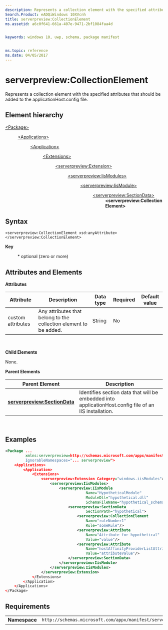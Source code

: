 ```yaml
---
description: Represents a collection element with the specified attributes that should be added to the applicationHost.config file.
Search.Product: eADQiWindows 10XVcnh
title: serverpreview:CollectionElement
ms.assetid: a6c0f641-661a-407e-9471-2bf1084faa4d


keywords: windows 10, uwp, schema, package manifest


ms.topic: reference
ms.date: 04/05/2017
---
```


# serverpreview:CollectionElement


Represents a collection element with the specified attributes that should be added to the applicationHost.config file.

## Element hierarchy

<dl>
<dt><a href="element-package.md">&lt;Package&gt;</a></dt>
<dd>
<dl>
<dt><a href="element-applications.md">&lt;Applications&gt;</a></dt>
<dd>
<dl>
<dt><a href="element-application.md">&lt;Application&gt;</a></dt>
<dd>
<dl>
<dt><a href="element-1-extensions.md">&lt;Extensions&gt;</a></dt>
<dd>
<dl>
<dt><a href="element-serverpreview-extension-manual.md">&lt;serverpreview:Extension&gt;</a></dt>
<dd>
<dl>
<dt><a href="element-serverpreview-iismodules-manual.md">&lt;serverpreview:IisModules&gt;</a></dt>
<dd>
<dl>
<dt><a href="element-serverpreview-iismodule-manual.md">&lt;serverpreview:IisModule&gt;</a></dt>
<dd>
<dl>
<dt><a href="element-serverpreview-sectiondata-manual.md">&lt;serverpreview:SectionData&gt;</a></dt>
<dd><b>&lt;serverpreview:CollectionElement&gt;</b></dd>
<dl>									
</dd>
</dl>									
</dd>
</dl>									
</dd>
</dl>
</dd>
</dl>
</dd>
</dl>
</dd>
</dl>
</dd>
</dl>

## Syntax


```
<serverpreview:CollectionElement xsd:anyAttribute>
</serverpreview:CollectionElement>
```

**Key**

          \* optional (zero or more)

## Attributes and Elements


**Attributes**

| Attribute         | Description                                                       | Data type | Required | Default value |
|-------------------|-------------------------------------------------------------------|-----------|----------|---------------|
| custom attributes | Any attributes that belong to the collection element to be added. | String    | No       |               |

 

**Child Elements**

None.

**Parent Elements**

| Parent Element                                                                | Description                                                                                            |
|-------------------------------------------------------------------------------|--------------------------------------------------------------------------------------------------------|
| [**serverpreview:SectionData**](element-serverpreview-sectiondata-manual.md) | Identifies section data that will be embedded into applicationHost.config file of an IIS installation. |

 

## Examples


```XML
<Package ...
         xmlns:serverpreview=http://schemas.microsoft.com/appx/manifest/serverpreview/windows10"  
         IgnorableNamespaces="... serverpreview">
    <Applications>
        <Application>
            <Extensions>
                <serverpreview:Extension Category="windows.iisModules">  
                    <serverpreview:IisModules>  
                        <serverpreview:IisModule 
                                    Name="HypotheticalModule"  
                                    ModuleDll="hypothetical.dll"  
                                    SchemaFileName="hypothetical_schema.xml">  
                            <serverpreview:SectionData 
                                    SectionPath="hypothetical">  
                                <serverpreview:CollectionElement 
                                    Name="ruleNumber1"  
                                    Rule="someRule"/>  
                                <serverpreview:Attribute 
                                    Name="Attribute for hypothetical"  
                                    Value="value"/>  
                                <serverpreview:Attribute 
                                    Name="hostAffinityProviderListAttribute"                    
                                    Value="attributeValue"/>  
                            </serverpreview:SectionData>  
                        </serverpreview:IisModule>  
                    </serverpreview:IisModules> 
                </serverpreview:Extension>  
            </Extensions>
        </Application>
    </Applications>
</Package>
```

## Requirements


|               |                                                                    |
|---------------|--------------------------------------------------------------------|
| **Namespace** | `http://schemas.microsoft.com/appx/manifest/serverpreview/windows10` |

 

 

 



